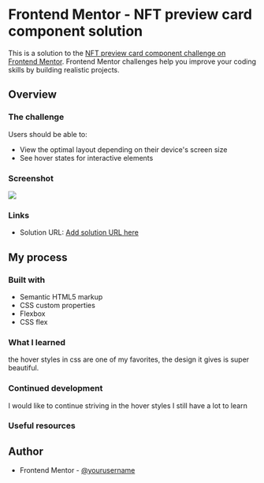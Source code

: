 # Frontend Mentor - NFT preview card component solution

This is a solution to the [NFT preview card component challenge on Frontend Mentor](https://www.frontendmentor.io/challenges/nft-preview-card-component-SbdUL_w0U). Frontend Mentor challenges help you improve your coding skills by building realistic projects.

## Overview

### The challenge

Users should be able to:

- View the optimal layout depending on their device's screen size
- See hover states for interactive elements

### Screenshot

![](./design/desktop-preview%20C.jpg)

### Links

- Solution URL: [Add solution URL here](https://your-solution-url.com)

## My process

### Built with

- Semantic HTML5 markup
- CSS custom properties
- Flexbox
- CSS flex

### What I learned

the hover styles in css are one of my favorites, the design it gives is super beautiful.

### Continued development

I would like to continue striving in the hover styles I still have a lot to learn

### Useful resources

## Author

- Frontend Mentor - [@yourusername](https://www.frontendmentor.io/profile/tatax95)
